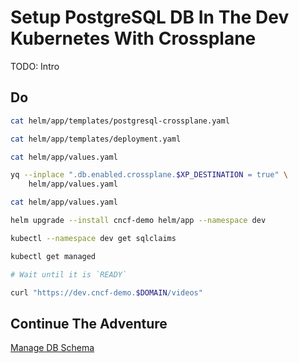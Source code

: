 # Setup PostgreSQL DB In The Dev Kubernetes With Crossplane

TODO: Intro

## Do

```bash
cat helm/app/templates/postgresql-crossplane.yaml

cat helm/app/templates/deployment.yaml

cat helm/app/values.yaml

yq --inplace ".db.enabled.crossplane.$XP_DESTINATION = true" \
    helm/app/values.yaml

cat helm/app/values.yaml

helm upgrade --install cncf-demo helm/app --namespace dev

kubectl --namespace dev get sqlclaims

kubectl get managed

# Wait until it is `READY`

curl "https://dev.cncf-demo.$DOMAIN/videos"
```

## Continue The Adventure

[Manage DB Schema](../db-schema/story.md)

